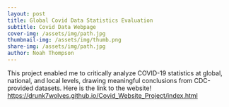 ```yaml
---
layout: post
title: Global Covid Data Statistics Evaluation
subtitle: Covid Data Webpage
cover-img: /assets/img/path.jpg
thumbnail-img: /assets/img/thumb.png
share-img: /assets/img/path.jpg
author: Noah Thompson
---
```

This project enabled me to critically analyze COVID-19 statistics at global, national, and local levels, drawing meaningful conclusions from CDC-provided datasets. 
Here is the link to the website! 
<a href="https://drunk7wolves.github.io/Covid_Website_Project/index.html">
https://drunk7wolves.github.io/Covid_Website_Project/index.html

